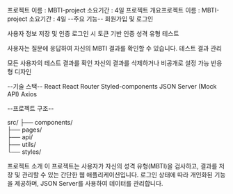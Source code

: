 프로젝트 이름 : MBTI-project
소요기간 : 4일
프로젝트 개요프로젝트 이름 : MBTI-project
소요기간 : 4일
--주요 기능--
회원가입 및 로그인

사용자 정보 저장 및 인증
로그인 시 토큰 기반 인증
성격 유형 테스트

사용자는 질문에 응답하여 자신의 MBTI 결과를 확인할 수 있습니다.
테스트 결과 관리

모든 사용자의 테스트 결과를 확인
자신의 결과를 삭제하거나 비공개로 설정 가능
반응형 디자인

--기술 스택--
React
React Router
Styled-components
JSON Server (Mock API)
Axios

--프로젝트 구조--

src/
├── components/      
├── pages/          
├── api/             
├── utils/           
└── styles/         

프로젝트 소개
이 프로젝트는 사용자가 자신의 성격 유형(MBTI)을 검사하고, 결과를 저장 및 관리할 수 있는 간단한 웹 애플리케이션입니다. 로그인 상태에 따라 개인화된 기능을 제공하며, JSON Server를 사용하여 데이터를 관리합니다.

